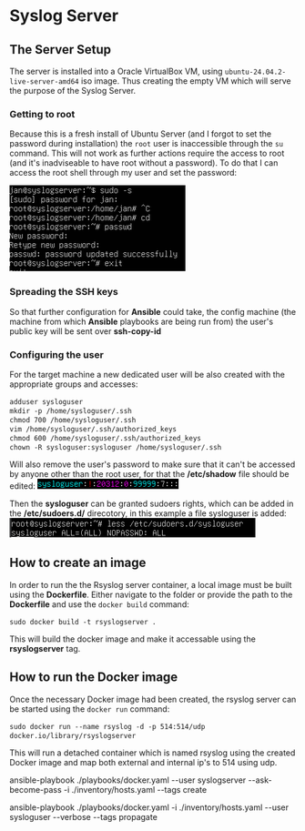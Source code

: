 # Syslog Server

## The Server Setup
The server is installed into a Oracle VirtualBox VM, using ```ubuntu-24.04.2-live-server-amd64``` iso image. Thus creating the empty VM which will serve the purpose of the Syslog Server.

### Getting to root
Because this is a fresh install of Ubuntu Server (and I forgot to set the password during installation) the ```root``` user is inaccessible through the ```su``` command. This will not work as further actions require the access to root (and it's inadviseable to have root without a password). To do that I can access the root shell through my user and set the password:

![Image showing the Log Reading Tool output.](./../img/settingRoot.png)

### Spreading the SSH keys
So that further configuration for **Ansible** could take, the config machine (the machine from which **Ansible** playbooks are being run from) the user's public key will be sent over **ssh-copy-id**


### Configuring the user
For the target machine a new dedicated user will be also created with the appropriate groups and accesses:
```
adduser sysloguser
mkdir -p /home/sysloguser/.ssh
chmod 700 /home/sysloguser/.ssh
vim /home/sysloguser/.ssh/authorized_keys
chmod 600 /home/sysloguser/.ssh/authorized_keys
chown -R sysloguser:sysloguser /home/sysloguser/.ssh
```

Will also remove the user's password to make sure that it can't be accessed by anyone other than the root user, for that the **/etc/shadow** file should be edited:
![Image showing /etc/shadow config.](./../img/sysloguserPass.png)

Then the **sysloguser** can be granted sudoers rights, which can be added in the **/etc/sudoers.d/** direcotory, in this example a file sysloguser is added:
![Image showing /etc/shadow config.](./../img/sysloguserSudoer.png)


## How to create an image
In order to run the the Rsyslog server container, a local image must be built using the **Dockerfile**.
Either navigate to the folder or provide the path to the **Dockerfile** and use the ```docker build``` command:
```
sudo docker build -t rsyslogserver .
```
This will build the docker image and make it accessable using the **rsyslogserver** tag.

## How to run the Docker image
Once the necessary Docker image had been created, the rsyslog server can be started using the ```docker run``` command:
```
sudo docker run --name rsyslog -d -p 514:514/udp docker.io/library/rsyslogserver
```

This will run a detached container which is named rsyslog using the created Docker image and map both external and internal ip's to 514 using udp.

ansible-playbook ./playbooks/docker.yaml --user syslogserver --ask-become-pass -i ./inventory/hosts.yaml --tags create


ansible-playbook ./playbooks/docker.yaml -i ./inventory/hosts.yaml --user sysloguser  --verbose --tags propagate